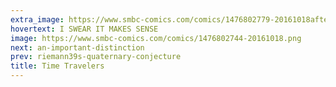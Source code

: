 ```yaml
---
extra_image: https://www.smbc-comics.com/comics/1476802779-20161018after.png
hovertext: I SWEAR IT MAKES SENSE
image: https://www.smbc-comics.com/comics/1476802744-20161018.png
next: an-important-distinction
prev: riemann39s-quaternary-conjecture
title: Time Travelers
---
```

